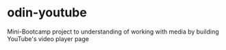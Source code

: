 # odin-youtube
Mini-Bootcamp project to understanding of working with media by building YouTube's video player page 
